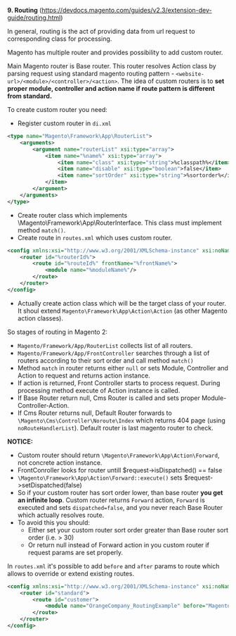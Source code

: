  **9. Routing** (https://devdocs.magento.com/guides/v2.3/extension-dev-guide/routing.html)

In general, routing is the act of providing data from url request to corresponding class for processing.

Magento has multiple router and provides possibility to add custom router.

Main Magento router is Base router. This router resolves Action class by parsing request using standard magento routing pattern - `<website-url>/<module>/<controller>/<action>`. The idea of custom routers is to **set proper module, controller and action name if route pattern is different from standard.**

To create custom router you need:
- Register custom router in `di.xml`
```xml
<type name="Magento\Framework\App\RouterList">
    <arguments>
        <argument name="routerList" xsi:type="array">
            <item name="%name%" xsi:type="array">
                <item name="class" xsi:type="string">%classpath%</item>
                <item name="disable" xsi:type="boolean">false</item>
                <item name="sortOrder" xsi:type="string">%sortorder%</item>
            </item>
        </argument>
    </arguments>
</type>
``` 
- Create router class which implements \Magento\Framework\App\RouterInterface. This class must implement method `match()`.
- Create route in `routes.xml` which uses custom router.
```xml
<config xmlns:xsi="http://www.w3.org/2001/XMLSchema-instance" xsi:noNamespaceSchemaLocation="urn:magento:framework:App/etc/routes.xsd">
    <router id="%routerId%">
        <route id="%routeId%" frontName="%frontName%">
            <module name="%moduleName%"/>
        </route>
    </router>
</config>
```
- Actually create action class which will be the target class of your router. It shoul extend `Magento\Framework\App\Action\Action` (as other Magento action classes). 

So stages of routing in Magento 2:
- `Magento/Framework/App/RouterList` collects list of all routers.
- `Magento/Framework/App/FrontController` searches through a list of routers according to their sort order and call method `match()`
- Method `match` in router returns either `null` or sets Module, Controller and Action to request and returns action instance.
- If action is returned, Front Controller starts to process request. During processing method execute of Action instance is called.
- If Base Router return null, Cms Router is called and sets proper Module-Controller-Action. 
- If Cms Router returns null, Default Router forwards to `\Magento\Cms\Controller\Noroute\Index` which returns 404 page (using `noRouteHandlerList`). Default router is last magento router to check.

**NOTICE:** 
- Custom router should return `\Magento\Framework\App\Action\Forward`, not concrete action instance.
- FrontConroller looks for router untill $request->isDispatched() == false
- `\Magento\Framework\App\Action\Forward::execute()` sets $request->setDispatched(false)
- So if your custom router has sort order lower, than base router **you get an infinite loop**. Custom router returns `Forward` action, `Forward` is executed and sets `dispatched=false`, and you never reach Base Router which actually resolves route.
- To avoid this you should:
  - Either set your custom router sort order greater than Base router sort order (i.e. > 30)
  - Or return null instead of Forward action in you custom router if request params are set properly.

In `routes.xml` it's possible to add `before` and `after` params to route which allows to override or extend existing routes.
```xml
<config xmlns:xsi="http://www.w3.org/2001/XMLSchema-instance" xsi:noNamespaceSchemaLocation="urn:magento:framework:App/etc/routes.xsd">
    <router id="standard">
        <route id="customer">
            <module name="OrangeCompany_RoutingExample" before="Magento_Customer" />
        </route>
    </router>
</config>
```
